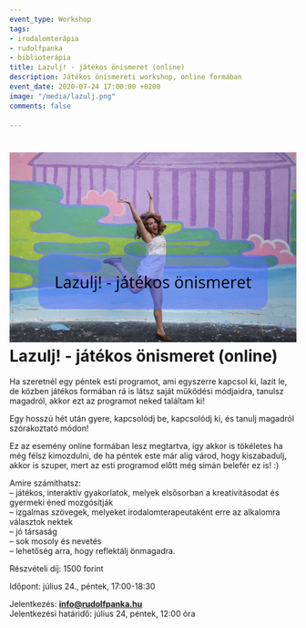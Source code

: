 ```yaml
---
event_type: Workshop
tags:
- irodalomterápia
- rudolfpanka
- biblioterápia
title: Lazulj! - játékos önismeret (online)
description: Játékos önismereti workshop, online formában
event_date: 2020-07-24 17:00:00 +0200
image: "/media/lazulj.png"
comments: false

---
```

# ![](/media/lazulj.png)Lazulj! - játékos önismeret (online)

Ha szeretnél egy péntek esti programot, ami egyszerre kapcsol ki, lazít le, de közben játékos formában rá is látsz saját működési módjaidra, tanulsz magadról, akkor ezt az programot neked találtam ki!

Egy hosszú hét után gyere, kapcsolódj be, kapcsolódj ki, és tanulj magadról szórakoztató módon!

Ez az esemény online formában lesz megtartva, így akkor is tökéletes ha még félsz kimozdulni, de ha péntek este már alig várod, hogy kiszabadulj, akkor is szuper, mert az esti programod előtt még simán belefér ez is! :)

Amire számíthatsz:  
– játékos, interaktív gyakorlatok, melyek elsősorban a kreatívitásodat és gyermeki éned mozgósítják  
– izgalmas szövegek, melyeket irodalomterapeutaként erre az alkalomra választok nektek  
– jó társaság  
– sok mosoly és nevetés  
– lehetőség arra, hogy reflektálj önmagadra.

Részvételi díj: 1500 forint  
  
Időpont: július 24., péntek, 17:00-18:30

Jelentkezés: [**info@rudolfpanka.hu**](mailto:info@rudolfpanka.hu)  
Jelentkezési határidő: július 24, péntek, 12:00 óra